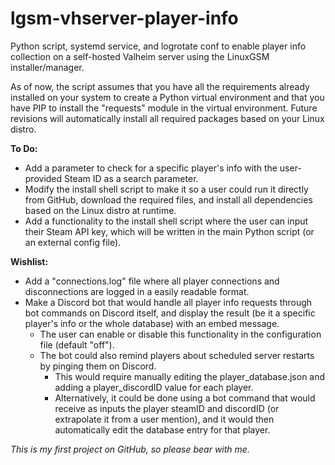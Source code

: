 # lgsm-vhserver-player-info
Python script, systemd service, and logrotate conf to enable player info collection on a self-hosted Valheim server using the LinuxGSM installer/manager.

As of now, the script assumes that you have all the requirements already installed on your system to create a Python virtual environment and that you have PIP to install the "requests" module in the virtual environment.
Future revisions will automatically install all required packages based on your Linux distro.

**To Do:**
- Add a parameter to check for a specific player's info with the user-provided Steam ID as a search parameter.
- Modify the install shell script to make it so a user could run it directly from GitHub, download the required files, and install all dependencies based on the Linux distro at runtime.
- Add a functionality to the install shell script where the user can input their Steam API key, which will be written in the main Python script (or an external config file).


**Wishlist:**
- Add a "connections.log" file where all player connections and disconnections are logged in a easily readable format.
- Make a Discord bot that would handle all player info requests through bot commands on Discord itself, and display the result (be it a specific player's info or the whole database) with an embed message.
  - The user can enable or disable this functionality in the configuration file (default "off").
  - The bot could also remind players about scheduled server restarts by pinging them on Discord.
    - This would require manually editing the player_database.json and adding a player_discordID value for each player.
    - Alternatively, it could be done using a bot command that would receive as inputs the player steamID and discordID (or extrapolate it from a user mention), and it would then automatically edit the database entry for that player.


*This is my first project on GitHub, so please bear with me.*
